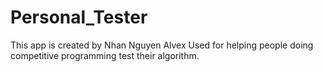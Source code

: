 # Personal_Tester
This app is created by Nhan Nguyen Alvex
Used for helping people doing competitive programming test their algorithm. 
